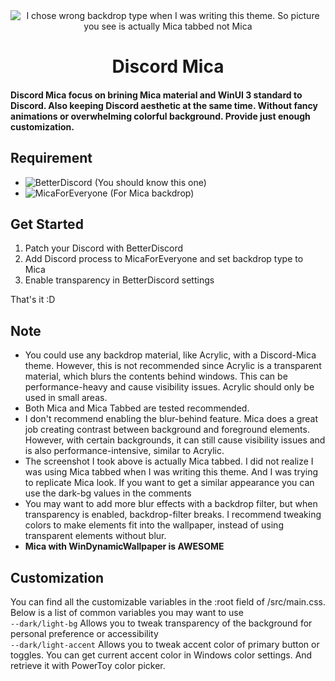 <div align=center>
<img alt="I chose wrong backdrop type when I was writing this theme. So picture you see is actually Mica tabbed not Mica" src="https://github.com/user-attachments/assets/2f65dca2-481f-4bc3-9dcd-0f6282cb4e37" />
  
# Discord Mica
</div>

#### Discord Mica focus on brining Mica material and WinUI 3 standard to Discord. Also keeping Discord aesthetic at the same time. Without fancy animations or overwhelming colorful background. Provide just enough customization.

## Requirement
* ![BetterDiscord](https://betterdiscord.app/) (You should know this one)
* ![MicaForEveryone](https://github.com/MicaForEveryone/MicaForEveryone) (For Mica backdrop)

## Get Started
1. Patch your Discord with BetterDiscord
2. Add Discord process to MicaForEveryone and set backdrop type to Mica
3. Enable transparency in BetterDiscord settings

That's it :D

## Note
* You could use any backdrop material, like Acrylic, with a Discord-Mica theme. However, this is not recommended since Acrylic is a transparent material, which blurs the contents behind windows. This can be performance-heavy and cause visibility issues. Acrylic should only be used in small areas.
* Both Mica and Mica Tabbed are tested recommended.
* I don't recommend enabling the blur-behind feature. Mica does a great job creating contrast between background and foreground elements. However, with certain backgrounds, it can still cause visibility issues and is also performance-intensive, similar to Acrylic.
* The screenshot I took above is actually Mica tabbed. I did not realize I was using Mica tabbed when I was writing this theme. And I was trying to replicate Mica look. If you want to get a similar appearance you can use the dark-bg values in the comments
* You may want to add more blur effects with a backdrop filter, but when transparency is enabled, backdrop-filter breaks. I recommend tweaking colors to make elements fit into the wallpaper, instead of using transparent elements without blur.
* **Mica with WinDynamicWallpaper is AWESOME**

## Customization
You can find all the customizable variables in the :root field of /src/main.css. Below is a list of common variables you may want to use  
`--dark/light-bg` Allows you to tweak transparency of the background for personal preference or accessibility  
`--dark/light-accent` Allows you to tweak accent color of primary button or toggles. You can get current accent color in Windows color settings. And retrieve it with PowerToy color picker.
